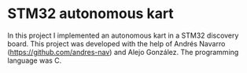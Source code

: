 # STM32 autonomous kart
In this project I implemented an autonomous kart in a STM32 discovery board. This project was developed with the help of Andrés Navarro (https://github.com/andres-nav) and Alejo González. The programming language was C.
